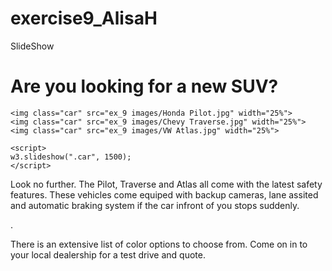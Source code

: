 # exercise9_AlisaH
SlideShow
<!DOCTYPE html>
<html lang="en">
<meta charset="UTF-8">
<title>SUV Options</title>
<meta name="viewport" content="width=device-width,initial-scale=1">
<link rel="stylesheet" href="https://www.w3schools.com/w3css/4/w3.css">
<style>
</style>
<script src="https://www.w3schools.com/lib/w3.js"></script>
<body>
    <h1>Are you looking for a new SUV?</h1>

    <img class="car" src="ex_9 images/Honda Pilot.jpg" width="25%">
    <img class="car" src="ex_9 images/Chevy Traverse.jpg" width="25%">
    <img class="car" src="ex_9 images/VW Atlas.jpg" width="25%">
    
    <script>
    w3.slideshow(".car", 1500);
    </script>
    


<div class="w3-container w3-center w3-teal">
 
 <p>Look no further. The Pilot, Traverse and Atlas  all come with the latest safety features. 
    These vehicles come equiped with backup cameras, lane assited and automatic braking system if the car infront of you stops suddenly.</p>.
<p>There is an extensive list of color options to choose from. Come on in to your local dealership for a test drive and quote.  </p>
</div>

</body>
</html>
